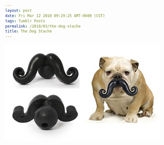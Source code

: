 ```yaml
---
layout: post
date: Fri Mar 12 2010 09:29:25 GMT-0600 (CST)
tags: Tumblr Posts
permalink: /2010/03/the-dog-stache
title: The Dog Stache
---
```


![](/public/assets/tumblr/tumblr_kz6dp2qCsT1qa4klho1_500.jpg)
